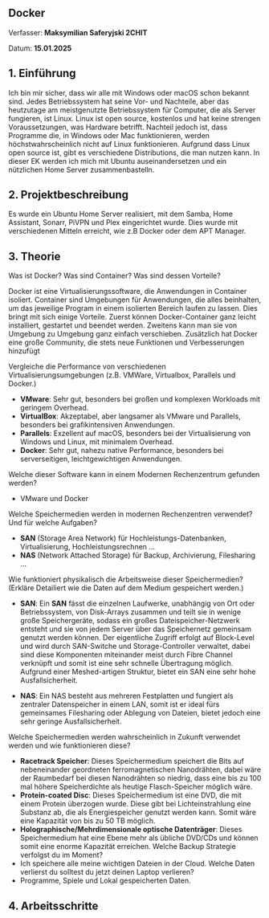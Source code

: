 
## Docker

Verfasser: **Maksymilian Saferyjski 2CHIT**

Datum: **15.01.2025**

## 1. Einführung
Ich bin mir sicher, dass wir alle mit Windows oder macOS schon bekannt sind. Jedes Betriebssystem hat seine Vor- und Nachteile, aber das heutzutage am meistgenutzte Betriebssystem für Computer, die als Server fungieren, ist Linux. Linux ist open source, kostenlos und hat keine strengen Voraussetzungen, was Hardware betrifft. Nachteil jedoch ist, dass Programme die, in Windows oder Mac funktionieren, werden höchstwahrscheinlich nicht auf Linux funktionieren. Aufgrund dass Linux open source ist, gibt es verschiedene Distributions, die man nutzen kann. In dieser EK werden ich mich mit Ubuntu auseinandersetzen und ein nützlichen Home Server zusammenbastelln.
## 2. Projektbeschreibung
Es wurde ein Ubuntu Home Server realisiert, mit dem Samba, Home Assistant, Sonarr, PiVPN und Plex eingerichtet wurde. Dies wurde mit verschiedenen Mitteln erreicht, wie z.B Docker oder dem APT Manager.
## 3. Theorie
Was ist Docker? Was sind Container? Was sind dessen Vorteile?

Docker ist eine Virtualisierungssoftware, die Anwendungen in Container isoliert. Container sind Umgebungen für Anwendungen, die alles beinhalten, um das jeweilige Program in einem isolierten Bereich laufen zu lassen. Dies bringt mit sich einige Vorteile. Zuerst können Docker-Container ganz leicht installiert, gestartet und beendet werden. Zweitens kann man sie von Umgebung zu Umgebung ganz einfach verschieben. Zusätzlich hat Docker eine große Community, die stets neue Funktionen und Verbesserungen hinzufügt

Vergleiche die Performance von verschiedenen Virtualisierungsumgebungen (z.B. VMWare, Virtualbox, Parallels und Docker.)

* **VMware**: Sehr gut, besonders bei großen und komplexen Workloads mit geringem Overhead.
* **VirtualBox**: Akzeptabel, aber langsamer als VMware und Parallels, besonders bei grafikintensiven Anwendungen.
* **Parallels**: Exzellent auf macOS, besonders bei der Virtualisierung von Windows und Linux, mit minimalem Overhead.
* **Docker**: Sehr gut, nahezu native Performance, besonders bei serverseitigen, leichtgewichtigen Anwendungen.

Welche dieser Software kann in einem Modernen Rechenzentrum gefunden werden?
* VMware und Docker

Welche Speichermedien werden in modernen Rechenzentren verwendet? Und für welche Aufgaben?

* **SAN** (Storage Area Network) für Hochleistungs-Datenbanken, Virtualisierung, Hochleistungsrechnen ...
* **NAS** (Network Attached Storage) für Backup, Archivierung, Filesharing ...

Wie funktioniert physikalisch die Arbeitsweise dieser Speichermedien? (Erkläre Detailiert wie die Daten auf dem Medium gespeichert werden.)
* **SAN**:
Ein **SAN** fässt die einzelnen Laufwerke, unabhängig von Ort oder Betriebssystem, von Disk-Arrays zusammen und teilt sie in wenige große Speichergeräte, sodass ein großes Dateispeicher-Netzwerk entsteht und sie von jedem Server
über das Speichernetz gemeinsam genutzt werden können. Der eigentliche Zugriff erfolgt auf Block-Level und wird durch SAN-Switche und Storage-Controller verwaltet,
dabei sind diese Komponenten miteinander meist durch Fibre Channel verknüpft und somit ist eine sehr schnelle Übertragung möglich.
Aufgrund einer Meshed-artigen Struktur, bietet ein SAN eine sehr hohe Ausfallsicherheit.

* **NAS**:
Ein NAS besteht aus mehreren Festplatten und fungiert als zentraler Datenspeicher in einem LAN, somit ist er ideal fürs gemeinsames Filesharing oder Ablegung von Dateien, bietet jedoch eine sehr geringe Ausfallsicherheit.

Welche Speichermedien werden wahrscheinlich in Zukunft verwendet werden und wie funktionieren diese?
* **Racetrack Speicher**:
Dieses Speichermedium speichert die Bits auf nebeneinander geordneten ferromagnetischen Nanodrähten, dabei wäre der Raumbedarf bei diesen Nanodrähten so niedrig, dass eine bis zu 100 mal höhere Speicherdichte als heutige Flasch-Speicher möglich wäre.
* **Protein-coated Disc**: 
Dieses Speichermedium ist eine DVD, die mit einem Protein überzogen wurde. Diese gibt bei Lichteinstrahlung eine Substanz ab, die als Energiespeicher genutzt werden kann. Somit wäre eine Kapazität von bis zu 50 TB möglich.
* **Holographische/Mehrdimensionale optische Datenträger**:
Dieses Speichermedium hat eine Ebene mehr als übliche DVD/CDs und können somit eine enorme Kapazität erreichen.
Welche Backup Strategie verfolgst du im Moment?
* Ich speichere alle meine wichtigen Dateien in der Cloud.
Welche Daten verlierst du solltest du jetzt deinen Laptop verlieren?
* Programme, Spiele und Lokal gespeicherten Daten.
## 4. Arbeitsschritte